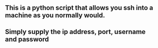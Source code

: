 ## This is a python script that allows you ssh into a machine as you normally would.
## Simply supply the ip address, port, username and password
